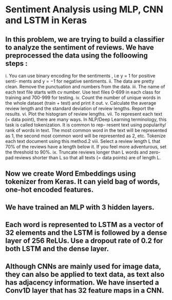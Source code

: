 # Sentiment Analysis using MLP, CNN and LSTM in Keras

## In this problem, we are trying to build a classifier to analyze the sentiment of reviews. We have preprocessed the data using the folloowing steps : 

i. You can use binary encoding for the sentiments , i.e y = 1 for positive senti-
ments and y = −1 for negative sentiments.
ii. The data are pretty clean. Remove the punctuation and numbers from the
data.
iii. The name of each text file starts with cv number. Use text files 0-699 in each class for training and 700-999 for testing.
iv. Count the number of unique words in the whole dataset (train + test) and print it out.
v. Calculate the average review length and the standard deviation of review lengths. Report the results.
vi. Plot the histogram of review lengths.
vii. To represent each text (= data point), there are many ways. In NLP/Deep Learning terminology, this task is called tokenization. It is common to rep- resent text using popularity/ rank of words in text. The most common word in the text will be represented as 1, the second most common word will be represented as 2, etc. Tokenize each text document using this method.2
viii. Select a review length L that 70% of the reviews have a length below it. If you feel more adventurous, set the threshold to 90%.
ix. Truncate reviews longer than L words and zero-pad reviews shorter than L so that all texts (= data points) are of length L.

## Now we create Word Embeddings using tokenizer from Keras. It can yield bag of words, one-hot encoded features. 

## We have trained an MLP with 3 hidden layers. 

## Each word is represented to LSTM as a vector of 32 elements and the LSTM is followed by a dense layer of 256 ReLUs. Use a dropout rate of 0.2 for both LSTM and the dense layer. 

## Although CNNs are mainly used for image data, they can also be applied to text data, as text also has adjacency information. We have inserted a Conv1D layer that has 32 feature maps in a CNN. 
